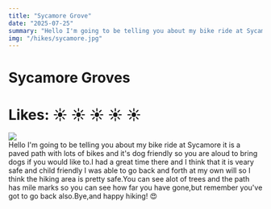 ```yaml
---
title: "Sycamore Grove"
date: "2025-07-25"
summary: "Hello I'm going to be telling you about my bike ride at Sycamore..."
img: "/hikes/sycamore.jpg"
---
```


# Sycamore Groves

# Likes: :sunny: :sunny: :sunny: :sunny: :sunny:

<img src="/hikes/sycamore.jpg" className="m-auto w-max-[1024px] my-[16px]"/>

<div className="text-justify mb-[24px]">
Hello I'm going to be telling you about my bike ride at Sycamore it is a paved path with lots of bikes and it's dog friendly so you are aloud to bring dogs if you would like to.I had a great time there and I think that it is veary safe and child friendly I was able to go back and forth at my own will so I think the hiking area is pretty safe.You can see alot of trees and the path has mile marks so you can see how far you have gone,but remember you've got to go back also.Bye,and happy hiking!   &#128525
</div>
